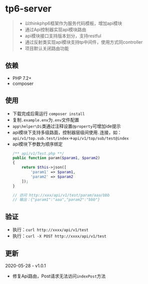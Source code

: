 # tp6-server
> - 以thinkphp6框架作为服务代码模板，增加api模块
> - 通过Api控制器实现api模块路由
> - api模块接口支持版本划分，支持restful
> - 通过反射类实现api模块支持tp中间件，使用方式同controller
> - 项目默认关闭路由功能

## 依赖
- PHP 7.2+
- composer

## 使用
- 下载完成后需运行 `composer install`
- 复制`.example.env`为`.env`文件配置
- `app\helper\Di`类通过注释设置`@property`可增加ide提示
- api模块下支持多级路面，控制器层级间使用`.`连接，如：`api/v1/top.sub.test/index`->`api/v1/top/sub/test@index`
- api模块下参数为顺序绑定
  ```php
  /** api/v1/Test.php **/
  public function param($param1, $param2)
  {
      return $this->json([
          'param1' => $param1,
          'param2' => $param2
      ]);
  }
  
  // 访问 http://xxx/api/v1/test/param/aaa/bbb
  // 输出：{"param1":"aaa","param2":"bbb"}
  ```


## 验证
- 执行：`curl http://xxxx/api/v1/test`
- 执行：`curl -X POST http://xxxx/api/v1/test`

## 更新
2020-05-28 - v1.0.1
- 修复Api路由，Post请求无法访问`indexPost`方法